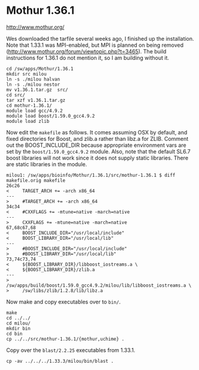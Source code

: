Mothur 1.36.1
=============

<http://www.mothur.org/>

Wes downloaded the tarfile several weeks ago, I finished up the installation.
Note that 1.33.1 was MPI-enabled, but MPI is planned on being removed
(<http://www.mothur.org/forum/viewtopic.php?t=3465>).  The build instructions
for 1.36.1 do not mention it, so I am building without it.

    cd /sw/apps/Mothur/1.36.1
    mkdir src milou
    ln -s ./milou halvan
    ln -s ./milou nestor
    mv v1.36.1.tar.gz  src/
    cd src/
    tar xzf v1.36.1.tar.gz 
    cd mothur-1.36.1/
    module load gcc/4.9.2
    module load boost/1.59.0_gcc4.9.2
    module load zlib

Now edit the `makefile` as follows.  It comes assuming OSX by default, and
fixed directories for Boost, and zlib.a rather than libz.a for ZLIB.  Comment
out the BOOST_INCLUDE_DIR because appropriate environment vars are set by the
`boost/1.59.0_gcc4.9.2` module.  Also, note that the default SL6.7 boost
libraries will not work since it does not supply static libraries.  There are
static libraries in the module.


````
milou1: /sw/apps/bioinfo/Mothur/1.36.1/src/mothur-1.36.1 $ diff makefile.orig makefile
26c26
<     TARGET_ARCH += -arch x86_64
---
>     #TARGET_ARCH += -arch x86_64
34c34
<     #CXXFLAGS += -mtune=native -march=native
---
>     CXXFLAGS += -mtune=native -march=native
67,68c67,68
<     BOOST_INCLUDE_DIR="/usr/local/include"
<     BOOST_LIBRARY_DIR="/usr/local/lib"
---
>     #BOOST_INCLUDE_DIR="/usr/local/include"
>     #BOOST_LIBRARY_DIR="/usr/local/lib"
73,74c73,74
<     ${BOOST_LIBRARY_DIR}/libboost_iostreams.a \
<     ${BOOST_LIBRARY_DIR}/zlib.a
---
>     /sw/apps/build/boost/1.59.0_gcc4.9.2/milou/lib/libboost_iostreams.a \
>     /sw/libs/zlib/1.2.8/lib/libz.a
````

Now make and copy executables over to `bin/`.

    make
    cd ../../
    cd milou/
    mkdir bin
    cd bin
    cp ../../src/mothur-1.36.1/{mothur,uchime} .

Copy over the `blast/2.2.25` executables from 1.33.1.

    cp -av ../../../1.33.3/milou/bin/blast .

